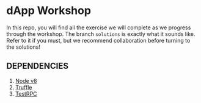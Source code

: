 # dApp Workshop

In this repo, you will find all the exercise we will complete as we progress through the workshop. 
The branch `solutions` is exactly what it sounds like. 
Refer to it if you must, but we recommend collaboration before turning to the solutions!

## DEPENDENCIES

1. [Node v8](https://nodejs.org/en/)
2. [Truffle](http://truffleframework.com/)
3. [TestRPC](https://github.com/ethereumjs/testrpc)
